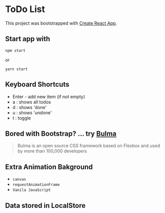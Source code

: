 # ToDo List

This project was bootstrapped with [Create React App](https://github.com/facebookincubator/create-react-app).

## Start app with

```
npm start
```

or

```
yarn start
```

## Keyboard Shortcuts

- Enter - add new item (if not empty)
- a : shows all todos
- d : shows 'done'
- u : shows 'undone'
- t : toggle

## Bored with Bootstrap? ... try [Bulma](https://bulma.io/)

> Bulma is an open source CSS framework based on Flexbox and used by more than 100,000 developers

## Extra Animation Bakground

- `canvas`
- `requestAnimationFrame`
- `Vanila JavaScript`

## Data stored in LocalStore
